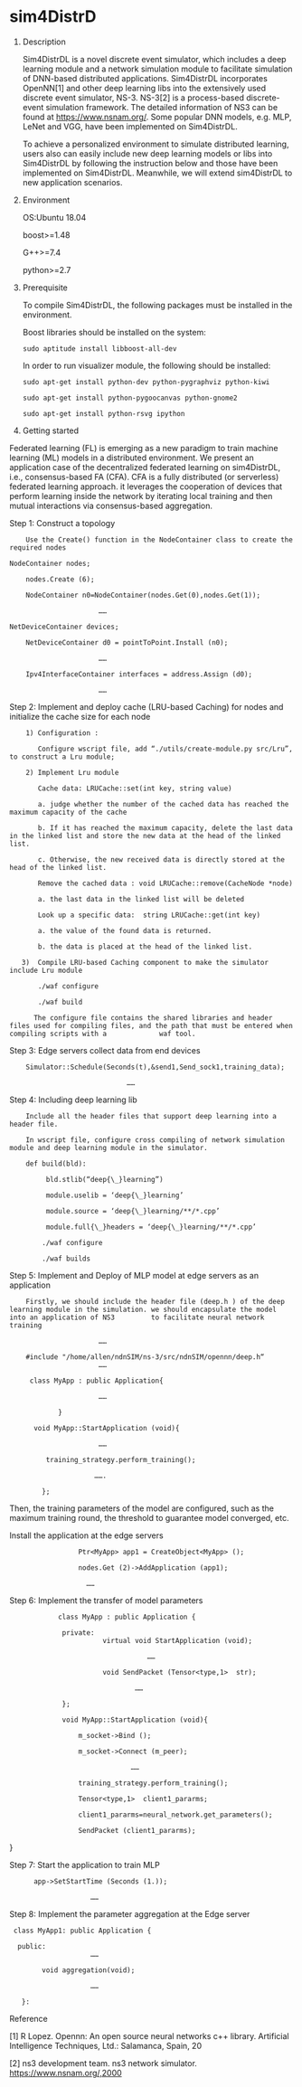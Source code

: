 # sim4DistrD

1. Description

   Sim4DistrDL is a novel discrete event simulator, which includes a deep learning module and a network simulation module to facilitate simulation of DNN-based distributed applications. Sim4DistrDL incorporates OpenNN[1] and other deep learning libs into the extensively used discrete event simulator, NS-3. NS-3[2] is a process-based discrete-event simulation framework. The detailed information of NS3 can be found at https://www.nsnam.org/. Some popular DNN models, e.g. MLP, LeNet and VGG, have been implemented on Sim4DistrDL. 
   
   To achieve a personalized environment to simulate distributed learning, users also can easily include new deep learning models or libs into Sim4DistrDL by following  the instruction below and those have been implemented on Sim4DistrDL. Meanwhile, we will extend sim4DistrDL to new application scenarios.
  
2. Environment

   OS:Ubuntu 18.04
   
   boost>=1.48
   
   G++>=7.4
   
   python>=2.7

3. Prerequisite

   To compile Sim4DistrDL, the following packages must be installed in the environment.

   Boost libraries should be installed on the system:

       sudo aptitude install libboost-all-dev

   In order to run visualizer module, the following should be installed:

       sudo apt-get install python-dev python-pygraphviz python-kiwi

       sudo apt-get install python-pygoocanvas python-gnome2

       sudo apt-get install python-rsvg ipython
   
4. Getting started

Federated learning (FL) is emerging as a new paradigm to train machine learning (ML) models in a distributed environment. We present an application case of the decentralized federated learning on sim4DistrDL, i.e., consensus-based FA (CFA). CFA is a fully distributed (or serverless) federated learning approach. it leverages the cooperation of devices that perform learning inside the network by iterating local training and then mutual interactions via consensus-based aggregation. 


Step 1: Construct a topology
      
        Use the Create() function in the NodeContainer class to create the required nodes
	
	NodeContainer nodes; 
	
        nodes.Create (6);  
	
        NodeContainer n0=NodeContainer(nodes.Get(0),nodes.Get(1));
	
                          ……
					 
	NetDeviceContainer devices; 
	
        NetDeviceContainer d0 = pointToPoint.Install (n0);
	
                          ……         
			     
        Ipv4InterfaceContainer interfaces = address.Assign (d0); 
	
                          ……


Step 2: Implement and deploy cache (LRU-based Caching) for nodes and initialize the cache size for each node

        1) Configuration : 
     
           Configure wscript file, add “./utils/create-module.py src/Lru”, to construct a Lru module;
       
        2) Implement Lru module
     
           Cache data: LRUCache::set(int key, string value)  
        
           a. judge whether the number of the cached data has reached the maximum capacity of the cache 
        
           b. If it has reached the maximum capacity, delete the last data in the linked list and store the new data at the head of the linked list. 
        
           c. Otherwise, the new received data is directly stored at the head of the linked list.
        
           Remove the cached data : void LRUCache::remove(CacheNode *node)
      
           a. the last data in the linked list will be deleted
       
           Look up a specific data:  string LRUCache::get(int key)
      
           a. the value of the found data is returned. 
     
           b. the data is placed at the head of the linked list.
       
       3)  Compile LRU-based Caching component to make the simulator include Lru module
    
           ./waf configure
     
           ./waf build
     
          The configure file contains the shared libraries and header files used for compiling files, and the path that must be entered when compiling scripts with a             waf tool.

Step 3: Edge servers collect data from end devices 

        Simulator::Schedule(Seconds(t),&send1,Send_sock1,training_data);  

                                 ……
                                 
Step 4: Including deep learning lib 

        Include all the header files that support deep learning into a header file. 
   
        In wscript file, configure cross compiling of network simulation module and deep learning module in the simulator.
        
        def build(bld):
        
 	         bld.stlib(“deep{\_}learning”)
            
  	         module.uselib = ‘deep{\_}learning’
            
 	         module.source = ‘deep{\_}learning/**/*.cpp’
            
	         module.full{\_}headers = ‘deep{\_}learning/**/*.cpp’
            
            ./waf configure
            
            ./waf builds
            
Step 5: Implement and Deploy of MLP model at edge servers as an application

        Firstly, we should include the header file (deep.h ) of the deep learning module in the simulation. we should encapsulate the model into an application of NS3         to facilitate neural network training
        
                          ……
                          
        #include "/home/allen/ndnSIM/ns-3/src/ndnSIM/opennn/deep.h“
                          ……
                          
         class MyApp : public Application{  
         
                          ……
                          
                }
                
          void MyApp::StartApplication (void){
          
                          ……
                          
             training_strategy.perform_training();   
             
                         …….      
                             
            };
                   
Then, the training parameters of the model are configured, such as the maximum training round, the threshold to guarantee model converged, etc. 

Install the application at the edge servers

                     Ptr<MyApp> app1 = CreateObject<MyApp> ();
                     
                     nodes.Get (2)->AddApplication (app1); 
                     
                       ……
                       
Step 6: Implement the transfer of model parameters

                class MyApp : public Application {
                 
                 private:
                           virtual void StartApplication (void);
                           
                                      ……
                                      
                           void SendPacket (Tensor<type,1>  str);
                           
                                   ……
                                   
                 };

                 void MyApp::StartApplication (void){
                 
                     m_socket->Bind ();
                       
                     m_socket->Connect (m_peer);
                       
                                  ……
                                          
                     training_strategy.perform_training();
                      
                     Tensor<type,1>  client1_pararms;
                     
                     client1_pararms=neural_network.get_parameters();
                     
                     SendPacket (client1_pararms);
                     
}

Step 7: Start the application to train MLP

          app->SetStartTime (Seconds (1.));
          
                        ……
                        
Step 8: Implement the parameter aggregation at the Edge server

     class MyApp1: public Application {
     
      public:
                        ……
                        
            void aggregation(void);
            
                        ……
                        
       }:
      
      
Reference

[1]  R Lopez. Opennn: An open source neural networks c++ library. Artificial Intelligence Techniques, Ltd.: Salamanca, Spain, 20

[2]  ns3 development team. ns3 network simulator. https://www.nsnam.org/,2000

